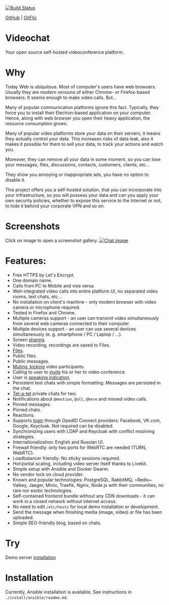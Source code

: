 [![Build Status](https://github.com/nkonev/videochat/workflows/CI%20jobs/badge.svg)](https://github.com/nkonev/videochat/actions)

[GitHub](https://github.com/nkonev/videochat) | [GitFlic](https://gitflic.ru/project/nkonev/videochat)

# Videochat
Your open source self-hosted videoconference platform.

# Why
Today Web is ubiquitous. Most of computer's users have web browsers. 
Usually they are modern versions of either Chrome- or Firefox-based browsers.
It seems enough to make video calls. But...

Many of popular communication platforms ignore this fact. 
Typically, they force you to install their Electron-based application on your computer.
Hence, along with web browser you open their heavy application, the resource consumption grows.

Many of popular video platforms store your data on their servers, it means they actually control your data.
This increases risks of data leak, also it makes it possible for them to sell your data, 
to track your actions and watch you. 

Moreover, they can remove all your data in some moment, 
so you can lose your messages, files, discussions, contacts, customers, clients, etc...

They show you annoying or inappropriate ads, you have no option to disable it.

This project offers you a self-hosted solution, that you can incorporate into your infrastructure, 
so you will possess your data and can you apply your own security policies, 
whether to expose this service to the Internet or not, to hide it behind your corporate VPN and so on.

# Screenshots
Click on image to open a screenshot gallery.
[![Chat image](./.screenshots/14_most_of_features.png)](./screenshots.md)

# Features:
* Free HTTPS by Let's Encrypt.
* One domain name.
* Calls from PC to Mobile and vise versa.
* Well-integrated video calls into entire platform UI, no separated video rooms, text chats, etc...
* No installation on client's machine - only modern browser with video camera or microphone required.
* Tested in Firefox and Chrome.
* Multiple cameras support - an user can transmit video simultaneously from several web cameras connected to their computer.
* Multiple devices support - an user can use several devices simultaneously (e. g. smartphone / PC / Laptop / ...).
* Screen [sharing](./screenshots.md#screen-sharing).
* Video recording, recordings are saved to Files.
* [Files](./screenshots.md#chat-files).
* Public files.
* Public messages.
* [Muting, kicking](./screenshots.md#videoconference-and-participant-management) video participants.
* Calling to user to [invite](./screenshots.md#inviting-user-to-videoconference) his or her to video conference.
* User is [speaking indication](./screenshots.md#user-is-speaking-indication-green-nickname-and-microphone).
* Persistent text chats with simple formatting. Messages are persisted in the chat.
* [Tet-a-tet](./screenshots.md#open-tet-a-tet-chat) private chats for two.
* Notifications about `@mention`, `@all`, `@here` and missed video calls.
* Pinned messages.
* Pinned chats.
* Reactions.
* Supports [login](./screenshots.md#login) through OpedID Connect providers: Facebook, VK.com, Google, Keycloak. Not required can be disabled.
* Synchronizing users with LDAP and Keycloak with conflict resolving strategies.
* Internationalization: English and Russian UI.
* Firewall friendly: only two ports for WebRTC are needed (TURN, WebRTC).
* Loadbalancer friendly: No sticky sessions required.
* Horizontal scaling, including video server itself thanks to Livekit.
* Simple setup with Ansible and Docker Swarm.
* No vendor lock on cloud provider.
* Known and popular technologies: PostgreSQL, RabbitMQ, ~Redis~ Valkey, Jaeger, Minio, Traefik, Nginx, Node.js with their communities, no rare nor exotic technologies.
* Self-contained frontend bundle without any CDN downloads - it can work in a closed network without internet access.
* No need to edit `/etc/hosts` for local demo installation or development.
* Send the message when finishing media (image, video) or file has been uploaded.
* Simple SEO-friendly blog, based on chats.

# Try
Demo server [installation](https://chat.nkonev.name/)

# Installation
Currently, Ansible installation is available. See instructions in `./install/ansible/readme.md`.
